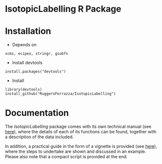 IsotopicLabelling R Package
======

# Installation

* Depends on
```
xcms, ecipex, stringr, gsubfn
```

* Install devtools
```
install.packages("devtools")
```

* Install 
```
library(devtools)
install_github("RuggeroFerrazza/IsotopicLabelling") 
```

# Documentation

The *IsotopicLabelling* package comes with its own technical manual (see [here](documentation/IsotopicLabelling-manual.pdf)), where the details of each of its functions can be found, together with a description of the data included. 

In addition, a practical guide in the form of a vignette is provided (see [here](documentation/IsotopicLabelling-vignette.pdf)), where the steps to undertake are shown and discussed in an example. Please also note that a compact script is provided at the end.
